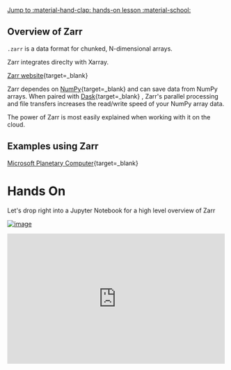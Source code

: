 [Jump to :material-hand-clap: hands-on lesson :material-school: ](#hands-on)

## Overview of Zarr

`.zarr` is a data format for chunked, N-dimensional arrays.  

Zarr integrates direclty with Xarray.

[Zarr website](https://zarr.dev/){target=_blank}

Zarr dependes on [NumPy](https://numpy.org/){target=_blank}
 and can save data from NumPy arrays. When paired with [Dask](https://www.dask.org/){target=_blank}
, Zarr's parallel processing and file transfers increases the read/write speed of your NumPy array data.

The power of Zarr is most easily explained when working with it on the cloud. 

## Examples using Zarr

[Microsoft Planetary Computer](https://planetarycomputer.microsoft.com/docs/quickstarts/reading-zarr-data/){target=_blank}


# Hands On

Let's drop right into a Jupyter Notebook for a high level overview of Zarr

[![image](https://colab.research.google.com/assets/colab-badge.svg)](https://githubtocolab.com/tyson-swetnam/agic-2022/blob/main/docs/notebooks/zarr.ipynb)

<iframe width="500" height="300" src="https://www.youtube.com/embed/sY20UpYCAEE" title="Pangeo Forge: Crowdsourcing Open Data in the Cloud- Ryan Abernathey | SciPy 2022" frameborder="0" allow="accelerometer; autoplay; clipboard-write; encrypted-media; gyroscope; picture-in-picture; web-share" allowfullscreen></iframe>